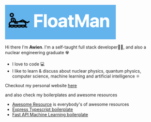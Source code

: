 ![Floatman](floatman.png)

Hi there I'm **Awien**. I'm a self-taught full stack developer👨‍💻, and also a nuclear engineering graduate ☢️

- I love to code 💻
- I like to learn & discuss about nuclear physics, quantum physics, computer science, machine learning and artificial intelligence ⚛️

Checkout my personal website [here](https://floatman.netlify.app/)

and also check my boilerplates and awesome resources

- [Awesome Resource](https://www.notion.so/Awesome-Resource-c8fc960917144f708c94163d886591f1) is everybody's of awesome resources
- [Express Typescript boilerplate](https://github.com/whitequbits/express-typescript-boilerplate)
- [Fast API Machine Learning boilerplate](https://github.com/whitequbits/fastapi-machine-learning-boilerplate)
